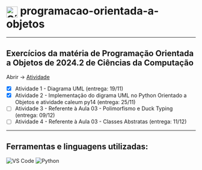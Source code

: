 ﻿<h1>
  <img src="https://cdn.jsdelivr.net/gh/devicons/devicon/icons/python/python-original.svg" alt="Símbolo Python" width="30" style="vertical-align: middle;">
  programacao-orientada-a-objetos
</h1>

***
## Exercícios da matéria de Programação Orientada a Objetos de 2024.2 de Ciências da Computação
Abrir -> [Atividade](https://github.com/thetwelvedev/programacao-orientada-a-objetos/tree/main/Atividades)
- [x] Atividade 1 - Diagrama UML (entrega: 19/11)
- [x] Atividade 2 - Implementação do digrama UML no Python Orientado a Objetos e atividade caleum py14 (entrega: 25/11)
- [ ] Atividade 3 - Referente à Aula 03 - Polimorfismo e Duck Typing (entrega: 09/12)
- [ ] Atividade 4 - Referente à Aula 03 - Classes Abstratas (entrega: 11/12)

***

## Ferramentas e linguagens utilizadas:
<div>
<img src="https://img.shields.io/badge/-VS%20Code-007ACC?logo=visual-studio-code&logoColor=white&style=flat" alt="VS Code">
<img src="https://img.shields.io/badge/-Python-3776AB?logo=python&logoColor=white&style=flat" alt="Python">
</div>
